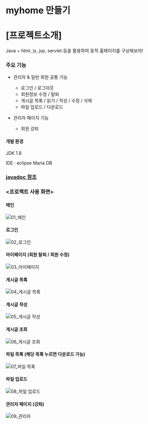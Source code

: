### 

# myhome 만들기



# [프로젝트소개]

Java + html, js, jsp, servlet 등을 활용하여 동적 홈페이지를 구상해보자!



### 주요 기능

- 관리자 & 일반 회원 공통 기능

  - 로그인 / 로그아웃
  - 회원정보 수정 / 탈퇴
  - 게시글 목록 / 읽기 / 작성 / 수정 / 삭제
  - 파일 업로드 / 다운로드

- 관리자 페이지 기능

  - 회원 강퇴

  

#### 개발 환경

JDK 1.8

IDE : eclipse
Maria DB


### [javadoc 참조]( https://2miri.github.io/java-myhome/doc/index.html )



### <프로젝트 사용 화면>

#### 메인

![01_메인](https://user-images.githubusercontent.com/83326164/127779652-50c7a687-242f-4a20-a524-daae295ce556.jpg)



#### 로그인

![02_로그인](https://user-images.githubusercontent.com/83326164/127779655-f4cc74df-54ad-43f7-8caf-d201d13813a8.jpg)



#### 마이페이지 (회원 탈퇴 / 회원 수정)

![03_마이페이지](https://user-images.githubusercontent.com/83326164/127779656-25a0a055-ee94-4e9c-ad24-78d2145bc5ed.jpg)



#### 게시글 목록

![04_게시글 목록](https://user-images.githubusercontent.com/83326164/127779658-7bdd511b-1474-4bad-8791-2670871f74b4.jpg)



#### 게시글 작성

![05_게시글 작성](https://user-images.githubusercontent.com/83326164/127779660-4d6cfcda-b7dc-4501-8763-1f1e66f6aa0d.jpg)



#### 게시글 조회

![06_게시글 조회](https://user-images.githubusercontent.com/83326164/127779663-d5651485-2880-4df2-b493-f625a076e9ce.jpg)



#### 파일 목록  (해당 목록 누르면 다운로드 가능)

![07_파일 목록](https://user-images.githubusercontent.com/83326164/127779664-a0cb6031-babf-4718-8e51-c40ca0d9c6ea.jpg)



#### 파일 업로드

![08_파일 업로드](https://user-images.githubusercontent.com/83326164/127779665-e6acabb3-299e-4101-b158-3ebbe12286d8.jpg)


#### 관리자 페이지 (강퇴)

![09_관리자](https://user-images.githubusercontent.com/83326164/127779667-63e26926-0959-4837-948c-6a92f1642045.jpg)


